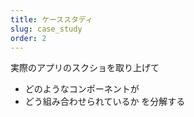 ```yaml
---
title: ケーススタディ
slug: case_study
order: 2
---
```


実際のアプリのスクショを取り上げて
- どのようなコンポーネントが
- どう組み合わせられているか
を分解する
